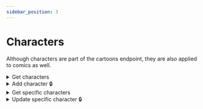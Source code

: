 ```yaml
---
sidebar_position: 3
---
```


# Characters

Although characters are part of the cartoons endpoint, they are also applied to comics as well.

<details id="get-characters">
  <summary>Get characters</summary>

**GET** `https://staging-kaboom.herokuapp.com/v1/cartoons/characters/`

**Query params:**

| Name         | Value      | Type       | Required  |
|--------------|------------|------------|-----------|
| query        | regular    | str        | no        |
| alias        |            | str        | no        |
| voice_actors | 1          | int        | no        |
| page *       | 1          | int        | no        |

\* pagination purposes

**Response:**

```json
{
  "count": 1,
  "next": null,
  "previous": null,
  "results": [
    {
      "id": 7,
      "voice_actors": [
        {
          "id": 2,
          "age": 19,
          "name": "Test Actor",
          "image": "",
          "date_of_birth": "2002-07-15",
          "date_of_death": null,
          "biography": "",
          "date_created": "2022-02-07T17:36:46.263489Z"
        },
        {
          "id": 1,
          "age": null,
          "name": "Avengers",
          "image": "",
          "date_of_birth": null,
          "date_of_death": null,
          "biography": "",
          "date_created": "2022-01-13T20:05:09.950935Z"
        }
      ],
      "teams": [
        {
          "id": 2,
          "name": "X-Men",
          "tagline": "Amazing X-Men",
          "disbanded": 2020,
          "history": "Thisis the historu",
          "logo": "",
          "date_created": "2022-02-12T13:48:02.991776Z"
        },
        {
          "id": 1,
          "name": "Avengers",
          "tagline": "Lol",
          "disbanded": 2020,
          "history": "TEST",
          "logo": "https://kaboomstaging.s3.amazonaws.com/0hcvsps.jpeg",
          "date_created": "2022-02-12T13:43:10.633911Z"
        }
      ],
      "location_of_operation": null,
      "name": "Rigby",
      "alias": null,
      "image": "",
      "biography": "RIGBONINGGGGGGGGGG",
      "status": "ALIVE",
      "alignment": "GOOD",
      "intelligence": 0,
      "strength": 0,
      "speed": 0,
      "durability": 0,
      "power": 0,
      "combat": 0,
      "date_created": "2022-02-12T14:00:21.187094Z"
    }
  ]
}
```

</details>

<details id="add-character">
  <summary>Add character 🔒</summary>

**POST** `https://staging-kaboom.herokuapp.com/v1/cartoons/characters/`

**Headers:**

| Name          | Value                   | Required   |
|---------------|-------------------------|------------|
| Authorization | Token user_access_token | yes        |

**JSON Body:**

| Name                     | Required   |
|--------------------------|------------|
| name                     | yes        |
| alias                    | no         |
| voice_actors_id          | no         |
| biography                | no         |
| teams_id                 | no         |
| status                   | yes        |
| alignment                | yes        |
| location_of_operation_id | no         |
| intelligence             | no         |
| strength                 | no         |
| speed                    | no         |
| durability               | no         |
| power                    | no         |
| combat                   | no         |

**Response:**

```json
{
  "id": 8,
  "voice_actors": [
    {
      "id": 2,
      "age": 19,
      "name": "Tanveer Najib",
      "image": "",
      "date_of_birth": "2002-07-15",
      "date_of_death": null,
      "biography": "",
      "date_created": "2022-02-07T17:36:46.263489Z"
    }
  ],
  "teams": [
    {
      "id": 1,
      "name": "Avengers",
      "tagline": "Lol",
      "disbanded": 2020,
      "history": "TEST",
      "logo": "https://kaboomstaging.s3.amazonaws.com/0hcvsps.jpeg",
      "date_created": "2022-02-12T13:43:10.633911Z"
    }
  ],
  "location_of_operation": null,
  "name": "Steve Rogers",
  "alias": "Captain America",
  "image": "",
  "biography": "Super Soldier",
  "status": "ALIVE",
  "alignment": "GOOD",
  "intelligence": 0,
  "strength": 0,
  "speed": 0,
  "durability": 0,
  "power": 0,
  "combat": 0,
  "date_created": "2022-03-09T11:01:38.971902Z"
}
```

</details>

<details id="get-spec-characters">
  <summary>Get specific characters</summary>

**GET** `https://staging-kaboom.herokuapp.com/v1/cartoons/characters/{character_id}/`

**Response:**

```json
{
  "id": 8,
  "voice_actors": [
    {
      "id": 2,
      "age": 19,
      "name": "Tanveer Najib",
      "image": "",
      "date_of_birth": "2002-07-15",
      "date_of_death": null,
      "biography": "",
      "date_created": "2022-02-07T17:36:46.263489Z"
    }
  ],
  "teams": [
    {
      "id": 1,
      "name": "Avengers",
      "tagline": "Lol",
      "disbanded": 2020,
      "history": "TEST",
      "logo": "https://kaboomstaging.s3.amazonaws.com/0hcvsps.jpeg",
      "date_created": "2022-02-12T13:43:10.633911Z"
    }
  ],
  "location_of_operation": null,
  "name": "Steve Rogers",
  "alias": "Captain America",
  "image": "",
  "biography": "Super Soldier",
  "status": "ALIVE",
  "alignment": "GOOD",
  "intelligence": 0,
  "strength": 0,
  "speed": 0,
  "durability": 0,
  "power": 0,
  "combat": 0,
  "date_created": "2022-03-09T11:01:38.971902Z"
}
```

</details>

<details id="update-spec-character">
  <summary>Update specific character 🔒</summary>

**PATCH** `https://staging-kaboom.herokuapp.com/v1/cartoons/characters/{character_id}/`

**Headers:**

| Name          | Value                   | Required   |
|---------------|-------------------------|------------|
| Authorization | Token user_access_token | yes        |

**JSON Body:**

| Name                     | Required   |
|--------------------------|------------|
| name                     | no         |
| alias                    | no         |
| voice_actors_id          | no         |
| biography                | no         |
| teams_id                 | no         |
| status                   | no         |
| alignment                | no         |
| location_of_operation_id | no         |
| intelligence             | no         |
| strength                 | no         |
| speed                    | no         |
| durability               | no         |
| power                    | no         |
| combat                   | no         |

**Response:**

```json
{
  "id": 8,
  "voice_actors": [
    {
      "id": 2,
      "age": 19,
      "name": "Tanveer Najib",
      "image": "",
      "date_of_birth": "2002-07-15",
      "date_of_death": null,
      "biography": "",
      "date_created": "2022-02-07T17:36:46.263489Z"
    },
    {
      "id": 1,
      "age": null,
      "name": "Avengers",
      "image": "",
      "date_of_birth": null,
      "date_of_death": null,
      "biography": "",
      "date_created": "2022-01-13T20:05:09.950935Z"
    }
  ],
  "teams": [
    {
      "id": 2,
      "name": "X-Men",
      "tagline": "Amazing X-Men",
      "disbanded": 2020,
      "history": "Thisis the historu",
      "logo": "",
      "date_created": "2022-02-12T13:48:02.991776Z"
    },
    {
      "id": 1,
      "name": "Avengers",
      "tagline": "Lol",
      "disbanded": 2020,
      "history": "TEST",
      "logo": "https://kaboomstaging.s3.amazonaws.com/0hcvsps.jpeg",
      "date_created": "2022-02-12T13:43:10.633911Z"
    }
  ],
  "location_of_operation": null,
  "name": "Steve Rogers",
  "alias": "Captain America",
  "image": "",
  "biography": "Super Soldier",
  "status": "ALIVE",
  "alignment": "GOOD",
  "intelligence": 0,
  "strength": 0,
  "speed": 0,
  "durability": 0,
  "power": 0,
  "combat": 0,
  "date_created": "2022-03-09T11:01:38.971902Z"
}
```

</details>